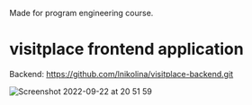 Made for program engineering course.

# visitplace frontend application

Backend: https://github.com/lnikolina/visitplace-backend.git

![Screenshot 2022-09-22 at 20 51 59](https://user-images.githubusercontent.com/103592085/192281636-a3e7b221-b2cf-4ecf-a08d-eba2ae4b67ba.png)
